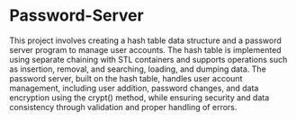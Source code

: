 # Password-Server
This project involves creating a hash table data structure and a password server program to manage user accounts. The hash table is implemented using separate chaining with STL containers and supports operations such as insertion, removal, and searching, loading, and dumping data. The password server, built on the hash table, handles user account management, including user addition, password changes, and data encryption using the crypt() method, while ensuring security and data consistency through validation and proper handling of errors.
